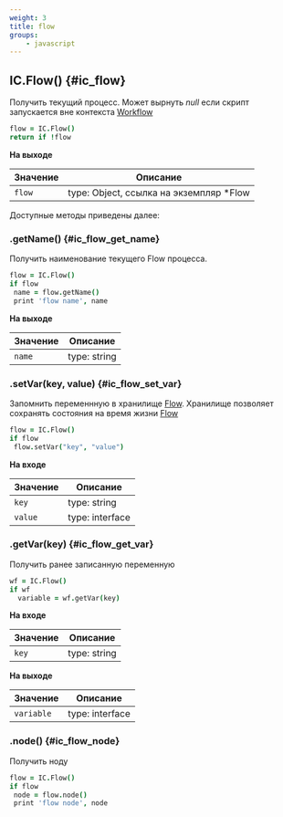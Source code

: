 ```yaml
---
weight: 3
title: flow
groups:
    - javascript
---
```


## IC.Flow() {#ic_flow}

Получить текущий процесс. Может вырнуть *null* если скрипт запускается 
вне контекста [Workflow](#ic_workflow)

```coffeescript
flow = IC.Flow()
return if !flow
```

**На выходе**

**Значение** | **Описание**
-------------|--------------
  `flow`     | type: Object, ссылка на экземпляр *Flow 
  
Доступные методы приведены далее:

### .getName() {#ic_flow_get_name}

Получить наименование текущего Flow процесса.

```coffeescript
flow = IC.Flow()
if flow
 name = flow.getName()
 print 'flow name', name
```

**На выходе**

**Значение** | **Описание**
-------------|--------------
  `name`     | type: string


### .setVar(key, value) {#ic_flow_set_var}

Запомнить переменнную в хранилище [Flow](#ic_flow). Хранилище позволяет 
сохранять состояния на время жизни [Flow](#ic_flow)

```coffeescript
flow = IC.Flow()
if flow
 flow.setVar("key", "value")
```

**На входе**

**Значение** | **Описание**
-------------|--------------
  `key`      | type: string
  `value`    | type: interface

### .getVar(key) {#ic_flow_get_var}

Получить ранее записанную переменную

```coffeescript
wf = IC.Flow()
if wf
  variable = wf.getVar(key)
```

**На входе**

**Значение** | **Описание**
-------------|--------------
  `key`      | type: string

**На выходе**

**Значение** | **Описание**
-------------|--------------
  `variable` | type: interface
  
### .node() {#ic_flow_node}

Получить ноду

```coffeescript
flow = IC.Flow()
if flow
 node = flow.node()
 print 'flow node', node
```